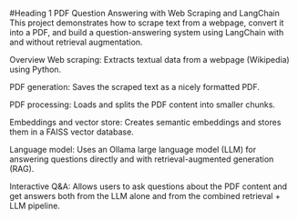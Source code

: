 #Heading 1 PDF Question Answering with Web Scraping and LangChain
This project demonstrates how to scrape text from a webpage, convert it into a PDF, and build a question-answering system using LangChain with and without retrieval augmentation.

Overview
Web scraping: Extracts textual data from a webpage (Wikipedia) using Python.

PDF generation: Saves the scraped text as a nicely formatted PDF.

PDF processing: Loads and splits the PDF content into smaller chunks.

Embeddings and vector store: Creates semantic embeddings and stores them in a FAISS vector database.

Language model: Uses an Ollama large language model (LLM) for answering questions directly and with retrieval-augmented generation (RAG).

Interactive Q&A: Allows users to ask questions about the PDF content and get answers both from the LLM alone and from the combined retrieval + LLM pipeline.
